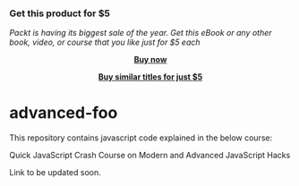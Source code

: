 
### Get this product for $5

<i>Packt is having its biggest sale of the year. Get this eBook or any other book, video, or course that you like just for $5 each</i>


<b><p align='center'>[Buy now](https://packt.link/9781804615362)</p></b>


<b><p align='center'>[Buy similar titles for just $5](https://subscription.packtpub.com/search)</p></b>


# advanced-foo
This repository contains javascript code explained in the below course:

Quick JavaScript Crash Course on Modern and Advanced JavaScript Hacks

Link to be updated soon.
